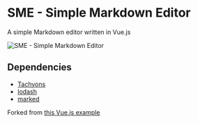 # SME - Simple Markdown Editor

A simple Markdown editor written in Vue.js

![SME - Simple Markdown Editor](https://cldup.com/inToJDU5sv.png)

## Dependencies

 * [Tachyons](https://github.com/tachyons-css/tachyons)
 * [lodash](https://github.com/lodash/lodash)
 * [marked](https://github.com/chjj/marked)

Forked from [this Vue.js example](https://vuejs.org/v2/examples/index.html)